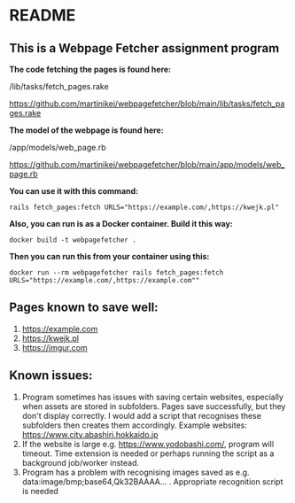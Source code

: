 # README

## This is a Webpage Fetcher assignment program

**The code fetching the pages is found here:**

/lib/tasks/fetch_pages.rake

https://github.com/martinikei/webpagefetcher/blob/main/lib/tasks/fetch_pages.rake

**The model of the webpage is found here:**

/app/models/web_page.rb

https://github.com/martinikei/webpagefetcher/blob/main/app/models/web_page.rb

**You can use it with this command:**

`rails fetch_pages:fetch URLS="https://example.com/,https://kwejk.pl"`

**Also, you can run is as a Docker container. Build it this way:**

`docker build -t webpagefetcher .`

**Then you can run this from your container using this:**

`docker run --rm webpagefetcher rails fetch_pages:fetch URLS="https://example.com/,https://example.com""`

## Pages known to save well:
1.  https://example.com
2.  https://kwejk.pl
3.  https://imgur.com

## Known issues:
1.  Program sometimes has issues with saving certain websites, especially when assets are stored in subfolders. Pages save successfully, but they don't display correctly. I would add a script that recognises these subfolders then creates them accordingly. Example websites: https://www.city.abashiri.hokkaido.jp
2.  If the website is large e.g. https://www.yodobashi.com/, program will timeout. Time extension is needed or perhaps running the script as a background job/worker instead.
3.  Program has a problem with recognising images saved as e.g. data:image/bmp;base64,Qk32BAAAA... . Appropriate recognition script is needed
   


